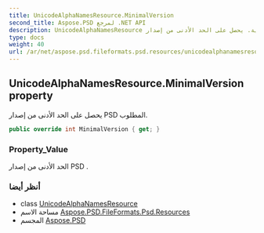 ```yaml
---
title: UnicodeAlphaNamesResource.MinimalVersion
second_title: Aspose.PSD لمرجع .NET API
description: UnicodeAlphaNamesResource ملكية. يحصل على الحد الأدنى من إصدار PSD المطلوب.
type: docs
weight: 40
url: /ar/net/aspose.psd.fileformats.psd.resources/unicodealphanamesresource/minimalversion/
---
```

## UnicodeAlphaNamesResource.MinimalVersion property

يحصل على الحد الأدنى من إصدار PSD المطلوب.

```csharp
public override int MinimalVersion { get; }
```

### Property_Value

الحد الأدنى من إصدار PSD .

### أنظر أيضا

* class [UnicodeAlphaNamesResource](../)
* مساحة الاسم [Aspose.PSD.FileFormats.Psd.Resources](../../unicodealphanamesresource/)
* المجسم [Aspose.PSD](../../../)


